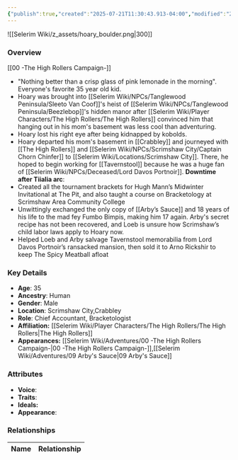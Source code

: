```yaml
---
{"publish":true,"created":"2025-07-21T11:30:43.913-04:00","modified":"2025-07-27T18:18:37.568-04:00","published":"2025-07-27T18:18:37.568-04:00","cssclasses":"","Age":"35","Ancestry":"Human","Gender":"Male","Location":["Scrimshaw City","Crabbley"],"Role":["Chief Accountant, Bracketologist"],"Affiliation":["[[Selerim Wiki/Player Characters/The High Rollers/The High Rollers]]"],"Appearances":["[[Selerim Wiki/Adventures/00 -The High Rollers Campaign-]]","[[09 Arby's Sauce|09 Arby's Sauce]]"]}
---
```



![[Selerim Wiki/z_assets/hoary_boulder.png|300]]

### Overview
[[00 -The High Rollers Campaign-]]
- "Nothing better than a crisp glass of pink lemonade in the morning". Everyone's favorite 35 year old kid.
- Hoary was brought into [[Selerim Wiki/NPCs/Tanglewood Peninsula/Sleeto Van Coof]]'s heist of [[Selerim Wiki/NPCs/Tanglewood Peninsula/Beezlebop]]'s hidden manor after [[Selerim Wiki/Player Characters/The High Rollers/The High Rollers]] convinced him that hanging out in his mom's basement was less cool than adventuring.
- Hoary lost his right eye after being kidnapped by kobolds.
- Hoary departed his mom's basement in [[Crabbley]] and journeyed with [[The High Rollers]] and [[Selerim Wiki/NPCs/Scrimshaw City/Captain Chorn Chinfer]] to [[Selerim Wiki/Locations/Scrimshaw City]]. There, he hoped to begin working for [[Tavernstool]] because he was a huge fan of [[Selerim Wiki/NPCs/Deceased/Lord Davos Portnoir]].
**Downtime after Tiialia arc**:
- Created all the tournament brackets for Hugh Mann’s Midwinter Invitational at The Pit, and also taught a course on Bracketology at Scrimshaw Area Community College
- Unwittingly exchanged the only copy of [[Arby’s Sauce]] and 18 years of his life to the mad fey Fumbo Bimpis, making him 17 again. Arby's secret recipe has not been recovered, and Loeb is unsure how Scrimshaw’s child labor laws apply to Hoary now.
- Helped Loeb and Arby salvage Tavernstool memorabilia from Lord Davos Portnoir’s ransacked mansion, then sold it to Arno Rickshir to keep The Spicy Meatball afloat

### Key Details
- **Age**: 35
- **Ancestry**: Human
- **Gender**: Male
- **Location**: Scrimshaw City,Crabbley
- **Role**: Chief Accountant, Bracketologist
- **Affiliation:** [[Selerim Wiki/Player Characters/The High Rollers/The High Rollers\|The High Rollers]]
- **Appearances:** [[Selerim Wiki/Adventures/00 -The High Rollers Campaign-\|00 -The High Rollers Campaign-]],[[Selerim Wiki/Adventures/09 Arby's Sauce\|09 Arby's Sauce]]

### Attributes
- **Voice**: 
- **Traits**: 
- **Ideals:** 
- **Appearance**:

### Relationships

| Name  | Relationship |
| ----- | ------------ |
